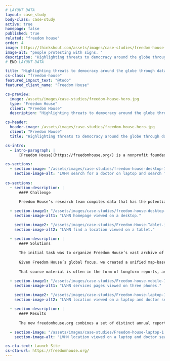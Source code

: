 ```yaml
---
# LAYOUT DATA
layout: case_study
body-class: case-study 
active: true
homepage: false
published: true
related: "freedom house"
order: 4
image: https://thinkshout.com/assets/images/case-studies/freedom-house-hero.jpg
image-alt: "people protesting with signs. "
description: "Highlighting threats to democracy around the globe through data analysis, powerful visualizations, and impactful storytelling."
# END LAYOUT DATA

title: "Highlighting threats to democracy around the globe through data analysis, powerful visualizations, and impactful storytelling"
cs-class: "freedom-house"
featured_impact_text: "@todo"
featured_client_name: "Freedom House"

cs-preview:
  image: /assets/images/case-studies/freedom-house-hero.jpg
  type: "Freedom House"
  client: "Freedom House"
  description: "Highlighting threats to democracy around the globe through data analysis, powerful visualizations, and impactful storytelling"

cs-header:
  header-image: /assets/images/case-studies/freedom-house-hero.jpg
  client: "Freedom House"
  title: "Highlighting threats to democracy around the globe through data analysis, powerful visualizations, and impactful storytelling"

cs-intro:
  - intro-paragraph: |
      [Freedom House](https://freedomhouse.org/) is a nonprofit founded on the core conviction that freedom flourishes in democratic nations where governments are accountable to their people; the rule of law prevails; and freedoms of expression, association, and belief, as well as respect for the rights of women, minorities, and historically marginalized groups, are guaranteed.

cs-sections:
  - section-image: "/assets/images/case-studies/freedom-house-desktop-1.jpg"
    section-image-alt: "LVHN search for a doctor on laptop and search for a location on phone"
    
cs-sections:
  - section-description: |
      #### Challenge
        
      Freedom House’s research team compiles data that has the potential to shine a spotlight on nations with eroding democracies and protect freedom, but their aging website lacked the capacity and flexibility to leverage that data to tell the powerful stories needed to make change. 

  - section-image1: "/assets/images/case-studies/freedom-house-desktop-mobile.jpg"
    section-image-alt1: "LVHN homepage viewed on a desktop."

    section-image2: "/assets/images/case-studies/Freedom-House-Tablet.jpg"
    section-image-alt2: "LVHN find a location viewed on a tablet."

  - section-description: |
      #### Solutions
      
      The initial task was to organize Freedom House’s vast archive of content into a concise, easy-to-navigate information architecture, categorizing all of their content by issue, country, and policy. 
      
      Given Freedom House’s global focus, we created a unified map-based interactive visualization that combined key data attributes across reports, decades, topics, and trends. The map tells an immediate, powerful story about the state of democratic, digital, and press freedoms in every nation, and is a wayfinding tool to learn more from the source material.
      
      That source material is often in the form of longform reports, and we balanced the need between flexible structures and easy to use administrative tools enabling the editorial team to create compelling and easy to read long form reports. Due to the complex editorial workflows, we needed a way to import the reports into the CMS from the team’s collaboration tools, and created an innovative importer that first imports the reports into a Google Doc, and then into the CMS, including all needed headings, visual assets, and block styles.

  - section-image1: "/assets/images/case-studies/Freedom-house-mobile-1.jpg"
    section-image-alt1: "LVHN services pages viewed on three phones."
    
    section-image2: "/assets/images/case-studies/Freedom-house-laptop-1.jpg"
    section-image-alt2: "LVHN location viewed on a laptop and doctor search viewed on phone."

  - section-description: |
      #### Results
    
      The new freedomhouse.org combines a set of distinct annual reports into a powerful narrative about the state of freedom in the world. It informs policy makers and the media, and drives users to take action. The research teams have the tools to publish compelling reports which, taken together, tell the story of what happens when freedoms erode, helping to hold governments to account.

  - section-image: "/assets/images/case-studies/Freedom-house-laptop-1.jpg"
    section-image-alt: "LVHN location viewed on a laptop and doctor search viewed on phone."

cs-cta-text: Launch Site
cs-cta-url: https://freedomhouse.org/
---
```

